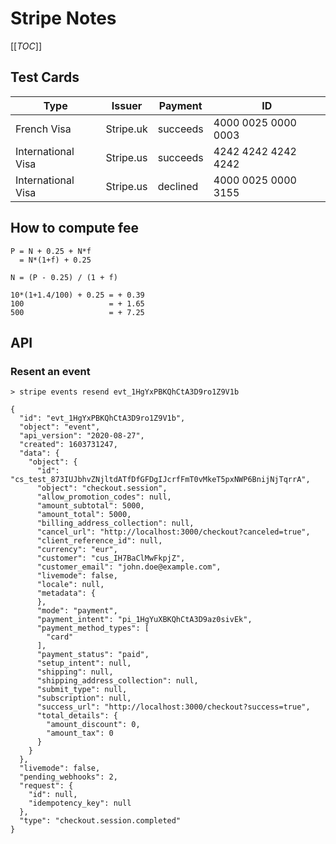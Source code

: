 # Stripe Notes

[[_TOC_]]

## Test Cards

| Type               | Issuer    | Payment  | ID                  |
| ------------------ | --------- | -------- | --------------------|
| French Visa        | Stripe.uk | succeeds | 4000 0025 0000 0003 |
| International Visa | Stripe.us | succeeds | 4242 4242 4242 4242 |
| International Visa | Stripe.us | declined | 4000 0025 0000 3155 |

## How to compute fee

```
P = N + 0.25 + N*f
  = N*(1+f) + 0.25

N = (P - 0.25) / (1 + f)

10*(1+1.4/100) + 0.25 = + 0.39
100                   = + 1.65
500                   = + 7.25
```

## API

### Resent an event

```
> stripe events resend evt_1HgYxPBKQhCtA3D9ro1Z9V1b
```

```
{
  "id": "evt_1HgYxPBKQhCtA3D9ro1Z9V1b",
  "object": "event",
  "api_version": "2020-08-27",
  "created": 1603731247,
  "data": {
    "object": {
      "id": "cs_test_873IUJbhvZNjltdATfDfGFDgIJcrfFmT0vMkeT5pxNWP6BnijNjTqrrA",
      "object": "checkout.session",
      "allow_promotion_codes": null,
      "amount_subtotal": 5000,
      "amount_total": 5000,
      "billing_address_collection": null,
      "cancel_url": "http://localhost:3000/checkout?canceled=true",
      "client_reference_id": null,
      "currency": "eur",
      "customer": "cus_IH7BaClMwFkpjZ",
      "customer_email": "john.doe@example.com",
      "livemode": false,
      "locale": null,
      "metadata": {
      },
      "mode": "payment",
      "payment_intent": "pi_1HgYuXBKQhCtA3D9az0sivEk",
      "payment_method_types": [
        "card"
      ],
      "payment_status": "paid",
      "setup_intent": null,
      "shipping": null,
      "shipping_address_collection": null,
      "submit_type": null,
      "subscription": null,
      "success_url": "http://localhost:3000/checkout?success=true",
      "total_details": {
        "amount_discount": 0,
        "amount_tax": 0
      }
    }
  },
  "livemode": false,
  "pending_webhooks": 2,
  "request": {
    "id": null,
    "idempotency_key": null
  },
  "type": "checkout.session.completed"
}
```
